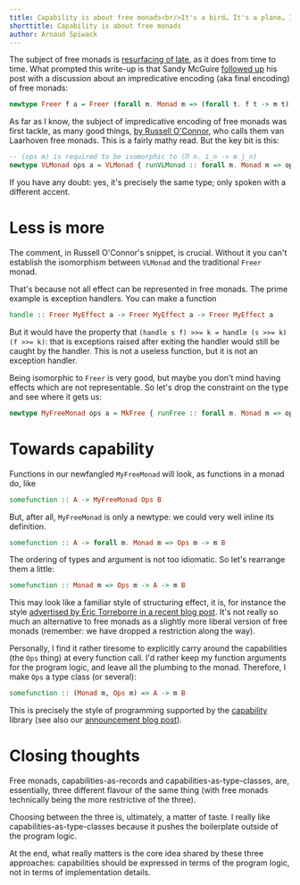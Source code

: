 ```yaml
---
title: Capability is about free monads<br/>It's a bird… It's a plane… It's a free monad!
shorttitle: Capability is about free monads
author: Arnaud Spiwack
---
```


The subject of free monads is [resurfacing of
late][mcguire-free-monads], as it does from time to time. What
prompted this write-up is that Sandy McGuire [followed
up][mcguire-impredicative-free-monads] his post with a discussion about
an impredicative encoding (aka final encoding) of free monads:

```haskell
newtype Freer f a = Freer (forall m. Monad m => (forall t. f t -> m t) -> m a)
```

As far as I know, the subject of impredicative encoding of free monads
was first tackle, as many good things, [by Russell
O'Connor][oconnor-vl-free-monad], who calls them van Laarhoven
free monads. This is a fairly mathy read. But the key bit is this:

```haskell
-- (ops m) is required to be isomorphic to (Π n. i_n -> m j_n)
newtype VLMonad ops a = VLMonad { runVLMonad :: forall m. Monad m => ops m -> m a }
```

If you have any doubt: yes, it's precisely the same type; only spoken with
a different accent.

# Less is more

The comment, in Russell O'Connor's snippet, is crucial. Without it you
can't establish the isomorphism between `VLMonad` and the traditional
`Freer` monad.

That's because not all effect can be represented in free monads. The
prime example is exception handlers. You can make a function

```haskell
handle :: Freer MyEffect a -> Freer MyEffect a -> Freer MyEffect a
```

But it would have the property that `(handle s f) >>= k = handle
(s >>= k) (f >>= k)`: that is exceptions raised after exiting the
handler would still be caught by the handler. This is not a useless
function, but it is not an exception handler.

Being isomorphic to `Freer` is very good, but maybe you don't mind
having effects which are not representable. So let's drop the
constraint on the type and see where it gets us:

```haskell
newtype MyFreeMonad ops a = MkFree { runFree :: forall m. Monad m => ops m -> m a}
```

# Towards capability

Functions in our newfangled `MyFreeMonad` will look, as functions in a monad do, like
 
```haskell
somefunction :: A -> MyFreeMonad Ops B
```

But, after all, `MyFreeMonad` is only a newtype: we could very well
inline its definition.

```haskell
somefunction :: A -> forall m. Monad m => Ops m -> m B
```

The ordering of types and argument is not too idiomatic. So let's
rearrange them a little:

```haskell
somefunction :: Monad m => Ops m -> A -> m B
```

This may look like a familiar style of structuring effect, it is, for
instance the style [advertised by Éric Torreborre in a recent blog
post][torreborre-capabilities-as-records]. It's not really so much an
alternative to free monads as a slightly more liberal version of free
monads (remember: we have dropped a restriction along the way).

Personally, I find it rather tiresome to explicitly carry around the
capabilities (the `Ops` thing) at every function call. I'd rather keep
my function arguments for the program logic, and leave all the
plumbing to the monad. Therefore, I make `Ops` a type class (or
several):

```haskell
somefunction :: (Monad m, Ops m) => A -> m B
```

This is precisely the style of programming supported by the
[capability][hackage-capability] library (see also our [announcement
blog post][capability-announcement]).

# Closing thoughts

Free monads, capabilities-as-records and capabilities-as-type-classes,
are, essentially, three different flavour of the same thing (with free
monads technically being the more restrictive of the three).

Choosing between the three is, ultimately, a matter of taste. I really
like capabilities-as-type-classes because it pushes the boilerplate
outside of the program logic.

At the end, what really matters is the core idea shared by these three
approaches: capabilities should be expressed in terms of the program
logic, not in terms of implementation details.

[mcguire-free-monads]: https://reasonablypolymorphic.com/blog/freer-monads/
[mcguire-impredicative-free-monads]: https://reasonablypolymorphic.com/blog/too-fast-too-free/index.html
[oconnor-vl-free-monad]: http://r6.ca/blog/20140210T181244Z.html
[torreborre-capabilities-as-records]: https://medium.com/barely-functional/freer-doesnt-come-for-free-c9fade793501
[hackage-capability]: http://hackage.haskell.org/package/capability
[capability-announcement]: https://www.tweag.io/posts/2018-10-04-capability.html
